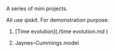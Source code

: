 A series of mini projects.

All use qiskit. For demonstration purpose.

1. [Time evolution](./time evolution.md )

2. Jaynes–Cummings model